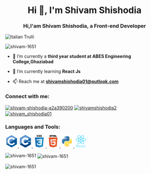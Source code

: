 <h1 align="center">Hi 👋, I'm Shivam Shishodia</h1>
<h3 align="center">Hi,I'am Shivam Shishodia, a Front-end Developer</h3>
 <img src="https://user-images.githubusercontent..." alt="Italian Trulli">


<p align="left"> <img src="https://komarev.com/ghpvc/?username=shivam-1651&label=Profile%20views&color=0e75b6&style=flat" alt="shivam-1651" /> </p>

- 🔭 I’m currently a **third year student at ABES Engineering College,Ghaziabad**

- 🌱 I’m currently learning **React Js**

- 📫 Reach me at **shivamshishodia01@outlook.com**

<h3 align="left">Connect with me:</h3>
<p align="left">
<a href="https://linkedin.com/in/shivam-shishodia-a2a390200" target="blank"><img align="center" src="https://raw.githubusercontent.com/rahuldkjain/github-profile-readme-generator/master/src/images/icons/Social/linked-in-alt.svg" alt="shivam-shishodia-a2a390200" height="30" width="40" /></a>
<a href="https://www.hackerrank.com/shivamshishodia2" target="blank"><img align="center" src="https://raw.githubusercontent.com/rahuldkjain/github-profile-readme-generator/master/src/images/icons/Social/hackerrank.svg" alt="shivamshishodia2" height="30" width="40" /></a>
<a href="https://www.leetcode.com/shivam_shishodia01" target="blank"><img align="center" src="https://raw.githubusercontent.com/rahuldkjain/github-profile-readme-generator/master/src/images/icons/Social/leet-code.svg" alt="shivam_shishodia01" height="30" width="40" /></a>
</p>

<h3 align="left">Languages and Tools:</h3>
<p align="left"> <a href="https://www.cprogramming.com/" target="_blank" rel="noreferrer"> <img src="https://raw.githubusercontent.com/devicons/devicon/master/icons/c/c-original.svg" alt="c" width="40" height="40"/> </a> <a href="https://www.w3schools.com/cpp/" target="_blank" rel="noreferrer"> <img src="https://raw.githubusercontent.com/devicons/devicon/master/icons/cplusplus/cplusplus-original.svg" alt="cplusplus" width="40" height="40"/> </a> <a href="https://www.w3schools.com/css/" target="_blank" rel="noreferrer"> <img src="https://raw.githubusercontent.com/devicons/devicon/master/icons/css3/css3-original-wordmark.svg" alt="css3" width="40" height="40"/> </a> <a href="https://www.w3.org/html/" target="_blank" rel="noreferrer"> <img src="https://raw.githubusercontent.com/devicons/devicon/master/icons/html5/html5-original-wordmark.svg" alt="html5" width="40" height="40"/> </a> <a href="https://www.python.org" target="_blank" rel="noreferrer"> <img src="https://raw.githubusercontent.com/devicons/devicon/master/icons/python/python-original.svg" alt="python" width="40" height="40"/> </a> <a href="https://reactjs.org/" target="_blank" rel="noreferrer"> <img src="https://raw.githubusercontent.com/devicons/devicon/master/icons/react/react-original-wordmark.svg" alt="react" width="40" height="40"/> </a> </p>

<p><img align="left" src="https://github-readme-stats.vercel.app/api/top-langs?username=shivam-1651&show_icons=true&locale=en&layout=compact" alt="shivam-1651" /></p>

<p>&nbsp;<img align="center" src="https://github-readme-stats.vercel.app/api?username=shivam-1651&show_icons=true&locale=en" alt="shivam-1651" /></p>

<p><img align="center" src="https://github-readme-streak-stats.herokuapp.com/?user=shivam-1651&" alt="shivam-1651" /></p>
